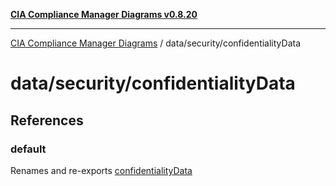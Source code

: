 [**CIA Compliance Manager Diagrams v0.8.20**](../../../README.md)

***

[CIA Compliance Manager Diagrams](../../../modules.md) / data/security/confidentialityData

# data/security/confidentialityData

## References

### default

Renames and re-exports [confidentialityData](../variables/confidentialityData.md)
